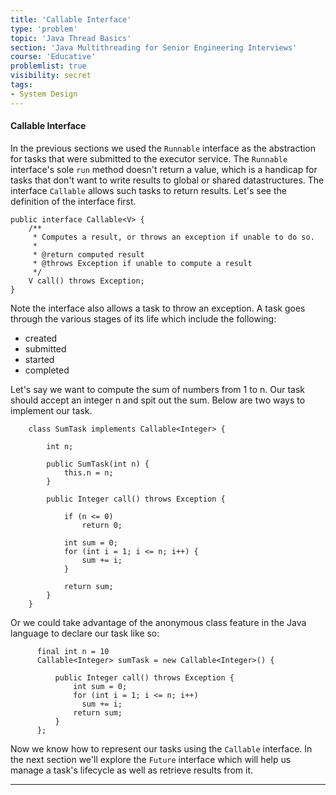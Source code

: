 ```yaml
---
title: 'Callable Interface'
type: 'problem'
topic: 'Java Thread Basics'
section: 'Java Multithreading for Senior Engineering Interviews'
course: 'Educative'
problemlist: true
visibility: secret
tags:
- System Design
---
```

#### Callable Interface
In the previous sections we used the `Runnable` interface as the abstraction for tasks that were submitted to the executor service. The `Runnable` interface's sole `run` method doesn't return a value, which is a handicap for tasks that don't want to write results to global or shared datastructures. The interface `Callable` allows such tasks to return results. Let's see the definition of the interface first.
```
public interface Callable<V> {
    /**
     * Computes a result, or throws an exception if unable to do so.
     *
     * @return computed result
     * @throws Exception if unable to compute a result
     */
    V call() throws Exception;
}
```

Note the interface also allows a task to throw an exception. A task goes through the various stages of its life which include the following:
- created
- submitted
- started
- completed

Let's say we want to compute the sum of numbers from 1 to n. Our task should accept an integer n and spit out the sum. Below are two ways to implement our task.
```
    class SumTask implements Callable<Integer> {
 
        int n;
 
        public SumTask(int n) {
            this.n = n;
        }
 
        public Integer call() throws Exception {
 
            if (n <= 0)
                return 0;
 
            int sum = 0;
            for (int i = 1; i <= n; i++) {
                sum += i;
            }
            
            return sum;
        }
    }
```

Or we could take advantage of the anonymous class feature in the Java language to declare our task like so:
```
      final int n = 10
      Callable<Integer> sumTask = new Callable<Integer>() {
        
          public Integer call() throws Exception {
              int sum = 0;
              for (int i = 1; i <= n; i++)
                sum += i;
              return sum;
          }
      };
```

Now we know how to represent our tasks using the `Callable` interface. In the next section we'll explore the `Future` interface which will help us manage a task's lifecycle as well as retrieve results from it.




---